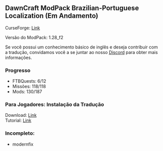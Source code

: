 ## DawnCraft ModPack Brazilian-Portuguese Localization (Em Andamento)

CurseForge: [Link](https://www.curseforge.com/minecraft/modpacks/dawn-craft "DawnCraft - An Adventure RPG Modpack")

Versão do ModPack: 1.28_f2

Se você possui um conhecimento básico de inglês e deseja contribuir com a tradução, convidamos você a se juntar ao nosso [Discord](https://discord.gg/QQxckfPWvz "DawnCraft - Tradução pt_br") para obter mais informações.

### Progresso

 - FTBQuests: 6/12
 - Missões: 118/118
 - Mods: 130/187

### Para Jogadores: Instalação da Tradução

Download: [Link](https://github.com/GMalvestiti/dawncraft_lang_pt_br/archive/refs/heads/main.zip)<br>
Tutorial: [Link](https://discord.com/channels/1093965596384833657/1118309439989104721 "Tutorial")

### Incompleto:

 - modernfix
